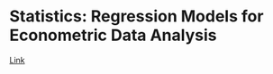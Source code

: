 # Statistics: Regression Models for Econometric Data Analysis


[Link](https://github.com/ThiagoMoraesRizzieri/unesp-math-ic/blob/main/algebra/Group_theory_ThiagoRizzieri.pdf)
